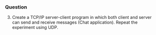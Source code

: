 ### Question
3. Create a TCP/IP server-client program in which both client and server can send and receive messages (Chat application). Repeat the experiment using UDP.
